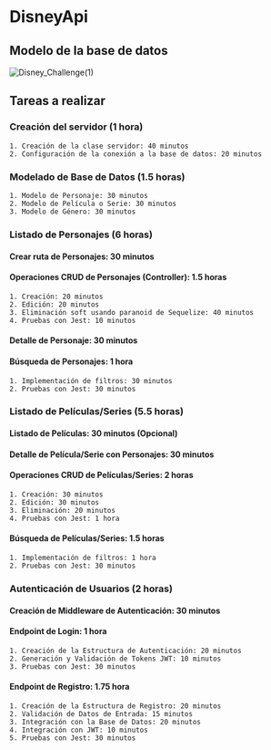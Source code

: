 
# DisneyApi

## Modelo de la base de datos
![Disney_Challenge(1)](https://github.com/MiguelAnchico/DisneyApi/assets/98991880/2b107f9b-387c-45a2-82da-8648ca0876a3)

## Tareas a realizar

### Creación del servidor (1 hora)

    1. Creación de la clase servidor: 40 minutos
    2. Configuración de la conexión a la base de datos: 20 minutos

### Modelado de Base de Datos (1.5 horas)

    1. Modelo de Personaje: 30 minutos
    2. Modelo de Película o Serie: 30 minutos
    3. Modelo de Género: 30 minutos

### Listado de Personajes (6 horas)

#### Crear ruta de Personajes: 30 minutos

#### Operaciones CRUD de Personajes (Controller): 1.5 horas

    1. Creación: 20 minutos
    2. Edición: 20 minutos
    3. Eliminación soft usando paranoid de Sequelize: 40 minutos
    4. Pruebas con Jest: 10 minutos

#### Detalle de Personaje: 30 minutos

#### Búsqueda de Personajes: 1 hora

    1. Implementación de filtros: 30 minutos
    2. Pruebas con Jest: 30 minutos

### Listado de Películas/Series (5.5 horas)

#### Listado de Películas: 30 minutos (Opcional)

#### Detalle de Película/Serie con Personajes: 30 minutos

#### Operaciones CRUD de Películas/Series: 2 horas

    1. Creación: 30 minutos
    2. Edición: 30 minutos
    3. Eliminación: 20 minutos
    4. Pruebas con Jest: 1 hora

#### Búsqueda de Películas/Series: 1.5 horas

    1. Implementación de filtros: 1 hora
    2. Pruebas con Jest: 30 minutos

### Autenticación de Usuarios (2 horas)

#### Creación de Middleware de Autenticación: 30 minutos

#### Endpoint de Login: 1 hora

    1. Creación de la Estructura de Autenticación: 20 minutos
    2. Generación y Validación de Tokens JWT: 10 minutos
    3. Pruebas con Jest: 30 minutos

#### Endpoint de Registro: 1.75 hora

    1. Creación de la Estructura de Registro: 20 minutos
    2. Validación de Datos de Entrada: 15 minutos
    3. Integración con la Base de Datos: 20 minutos
    4. Integración con JWT: 10 minutos
    5. Pruebas con Jest: 30 minutos



